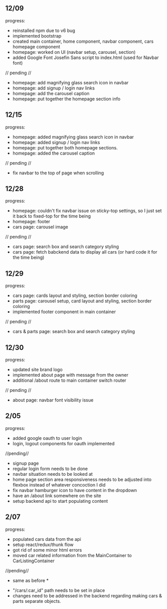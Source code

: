 12/09 
----------------
progress:
- reinstalled npm due to v6 bug
- implemented bootstrap
- created main container, home component, navbar component, cars homepage component
- homepage: worked on UI (navbar setup, carousel, section)
- added Google Font Josefin Sans script to index.html (used for Navbar font)

// pending //
- homepage: add magnifying glass search icon in navbar
- homepage: add signup / login nav links 
- homepage: add the carousel caption
- homepage: put together the homepage section info 


12/15 
------------------
progress:
- homepage: added magnifying glass search icon in navbar
- homepage: added signup / login nav links 
- homepage: put together both homepage sections. 
- homepage: added the carousel caption 

// pending //
- fix navbar to the top of page when scrolling 


12/28
------------------
progress: 
- homepage: couldn't fix navbar issue on sticky-top settings, so I just set it back to fixed-top for the time being
- homepage: footer
- cars page: carousel image

// pending //
- cars page: search box and search category styling
- cars page: fetch babckend data to display all cars (or hard code it for the time being)

12/29 
------------------
progress:
- cars page: cards layout and styling, section border coloring
- parts page: carousel setup, card layout and styling, section border coloring
- implemented footer component in main container

// pending //
- cars & parts page: search box and search category styling

12/30
------------------
progress:
- updated site brand logo
- implemented about page with message from the owner
- additional /about route to main container switch router


// pending //
- about page: navbar font visibility issue

2/05
-------------------
progress:
- added google oauth to user login 
- login, logout components for oauth implemented

//pending//
- signup page 
- regular login form needs to be done
- navbar situation needs to be looked at
- home page section area responsiveness needs to be adjusted into flexbox instead of whatever concoction I did
- fix navbar hamburger icon to have content in the dropdown
- have an /about link somewhere on the site
- setup backend api to start populating content

2/07
--------------------
progress: 
- populated cars data from the api
- setup react/redux/thunk flow
- got rid of some minor html errors
- moved car related information from the MainContainer to CarListingContainer

//pending//
* same as before * 
- "/cars/:car_id" path needs to be set in place
- changes need to be addressed in the backend regarding making cars & parts separate objects. 